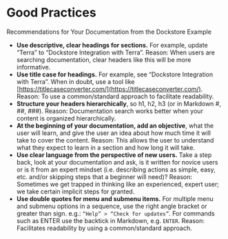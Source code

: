 # Good Practices



Recommendations for Your Documentation from the Dockstore Example  


* **Use descriptive, clear headings for sections.** For example, update “Terra” to “Dockstore Integration with Terra”. Reason: When users are searching documentation, clear headers like this will be more informative. 
* **Use title case for headings.** For example, see “Dockstore Integration with Terra”. When in doubt, use a tool like [https://titlecaseconverter.com/](https://titlecaseconverter.com/). Reason: To use a common/standard approach to facilitate readability. 
* **Structure your headers hierarchically**, so h1, h2, h3 \(or in Markdown \#, \#\#, \#\#\#\). Reason: Documentation search works better when your content is organized hierarchically. 
* **At the beginning of your documentation, add an objective**, what the user will learn, and give the user an idea about how much time it will take to cover the content. Reason: This allows the user to understand what they expect to learn in a section and how long it will take. 
* **Use clear language from the perspective of new users.** Take a step back, look at your documentation and ask, is it written for novice users or is it from an expert mindset \(i.e. describing actions as simple, easy, etc. and/or skipping steps that a beginner will need\)? Reason: Sometimes we get trapped in thinking like an experienced, expert user; we take certain implicit steps for granted. 
* **Use double quotes for menu and submenu items.** For multiple menu and submenu options in a sequence, use the right angle bracket or greater than sign. e.g.: `“Help” > “Check for updates”`. For commands such as ENTER use the backtick in Markdown, e.g. ```ENTER```. Reason: Facilitates readability by using a common/standard approach.

